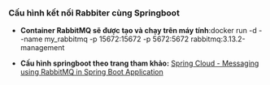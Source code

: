 ### Cấu hình kết nối Rabbiter cùng Springboot

- **Container RabbitMQ sẽ được tạo và chạy trên máy tính**:docker run -d --name my_rabbitmq -p 15672:15672 -p 5672:5672 rabbitmq:3.13.2-management

- **Cấu hình springboot theo trang tham khảo:**  [Spring Cloud - Messaging using RabbitMQ in Spring Boot Application](https://www.springcloud.io/post/2022-03/messaging-using-rabbitmq-in-spring-boot-application/#gsc.tab=0)
